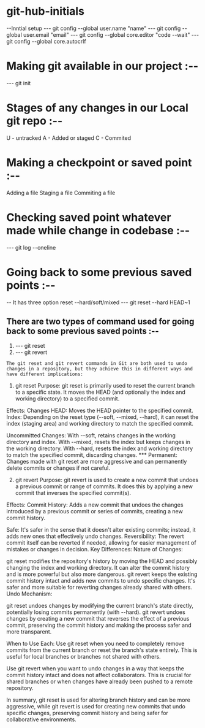 # git-hub-initials

--Inntial setup
--- git config --global user.name "name"
--- git config --global user.email "email"
--- git config --global core.editor "code --wait"
--- git config --global core.autocrlf

# Making git available in our project :--
--- git init

# Stages of any changes in our Local git repo :--
U - untracked
A - Added or staged
C - Commited

# Making a checkpoint or saved point :--
Adding a file
Staging a file
Commiting a file

# Checking saved point whatever made while change in codebase :--
--- git log --oneline

# Going back to some previous saved points :--
-- It has three option reset --hard/soft/mixed 
--- git reset --hard HEAD~1

## There are two types of command used for going back to some previous saved points :--
1. --- git reset
2. --- git revert

```
The git reset and git revert commands in Git are both used to undo changes in a repository, but they achieve this in different ways and have different implications:
```

1. git reset
Purpose: git reset is primarily used to reset the current branch to a specific state. It moves the HEAD (and optionally the index and working directory) to a specified commit.

Effects:
Changes HEAD: Moves the HEAD pointer to the specified commit.
Index: Depending on the reset type (--soft, --mixed, --hard), it can reset the index (staging area) and working directory to match the specified commit.

Uncommitted Changes: With --soft, retains changes in the working directory and index. With --mixed, resets the index but keeps changes in the working directory. With --hard, resets the index and working directory to match the specified commit, discarding changes.
*** Permanent: Changes made with git reset are more aggressive and can permanently delete commits or changes if not careful.

2. git revert
Purpose: git revert is used to create a new commit that undoes a previous commit or range of commits. It does this by applying a new commit that inverses the specified commit(s).

Effects:
Commit History: Adds a new commit that undoes the changes introduced by a previous commit or series of commits, creating a new commit history.

Safe: It's safer in the sense that it doesn't alter existing commits; instead, it adds new ones that effectively undo changes.
Reversibility: The revert commit itself can be reverted if needed, allowing for easier management of mistakes or changes in decision.
Key Differences:
Nature of Changes:

git reset modifies the repository's history by moving the HEAD and possibly changing the index and working directory. It can alter the commit history and is more powerful but also more dangerous.
git revert keeps the existing commit history intact and adds new commits to undo specific changes. It's safer and more suitable for reverting changes already shared with others.
Undo Mechanism:

git reset undoes changes by modifying the current branch's state directly, potentially losing commits permanently (with --hard).
git revert undoes changes by creating a new commit that reverses the effect of a previous commit, preserving the commit history and making the process safer and more transparent.

When to Use Each:
Use git reset when you need to completely remove commits from the current branch or reset the branch's state entirely. This is useful for local branches or branches not shared with others.

Use git revert when you want to undo changes in a way that keeps the commit history intact and does not affect collaborators. This is crucial for shared branches or when changes have already been pushed to a remote repository.

In summary, git reset is used for altering branch history and can be more aggressive, while git revert is used for creating new commits that undo specific changes, preserving commit history and being safer for collaborative environments.

